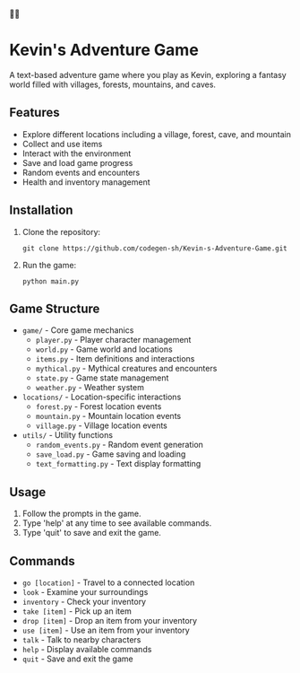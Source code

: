 🌈🌈
# Kevin's Adventure Game

A text-based adventure game where you play as Kevin, exploring a fantasy world filled with villages, forests, mountains, and caves.

## Features

- Explore different locations including a village, forest, cave, and mountain
- Collect and use items
- Interact with the environment
- Save and load game progress
- Random events and encounters
- Health and inventory management

## Installation

1. Clone the repository:
   ```
   git clone https://github.com/codegen-sh/Kevin-s-Adventure-Game.git
   ```

2. Run the game:
   ```
   python main.py
   ```

## Game Structure

- `game/` - Core game mechanics
  - `player.py` - Player character management
  - `world.py` - Game world and locations
  - `items.py` - Item definitions and interactions
  - `mythical.py` - Mythical creatures and encounters
  - `state.py` - Game state management
  - `weather.py` - Weather system
- `locations/` - Location-specific interactions
  - `forest.py` - Forest location events
  - `mountain.py` - Mountain location events
  - `village.py` - Village location events
- `utils/` - Utility functions
  - `random_events.py` - Random event generation
  - `save_load.py` - Game saving and loading
  - `text_formatting.py` - Text display formatting

## Usage

1. Follow the prompts in the game.
2. Type 'help' at any time to see available commands.
3. Type 'quit' to save and exit the game.

## Commands

- `go [location]` - Travel to a connected location
- `look` - Examine your surroundings
- `inventory` - Check your inventory
- `take [item]` - Pick up an item
- `drop [item]` - Drop an item from your inventory
- `use [item]` - Use an item from your inventory
- `talk` - Talk to nearby characters
- `help` - Display available commands
- `quit` - Save and exit the game
